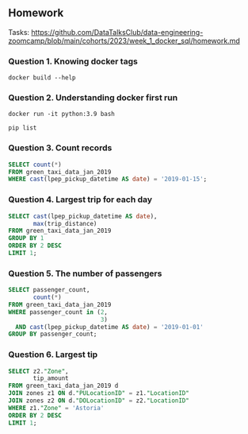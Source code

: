 ## Homework

Tasks: https://github.com/DataTalksClub/data-engineering-zoomcamp/blob/main/cohorts/2023/week_1_docker_sql/homework.md

### Question 1. Knowing docker tags

```docker build --help```

### Question 2. Understanding docker first run

```docker run -it python:3.9 bash```

```pip list```

### Question 3. Count records

```sql
SELECT count(*)
FROM green_taxi_data_jan_2019
WHERE cast(lpep_pickup_datetime AS date) = '2019-01-15';
```

### Question 4. Largest trip for each day

```sql
SELECT cast(lpep_pickup_datetime AS date),
       max(trip_distance)
FROM green_taxi_data_jan_2019
GROUP BY 1
ORDER BY 2 DESC
LIMIT 1;
```

### Question 5. The number of passengers

```sql
SELECT passenger_count,
       count(*)
FROM green_taxi_data_jan_2019
WHERE passenger_count in (2,
                          3)
  AND cast(lpep_pickup_datetime AS date) = '2019-01-01'
GROUP BY passenger_count;
```

### Question 6. Largest tip

```sql
SELECT z2."Zone",
       tip_amount
FROM green_taxi_data_jan_2019 d
JOIN zones z1 ON d."PULocationID" = z1."LocationID"
JOIN zones z2 ON d."DOLocationID" = z2."LocationID"
WHERE z1."Zone" = 'Astoria'
ORDER BY 2 DESC
LIMIT 1;
```
